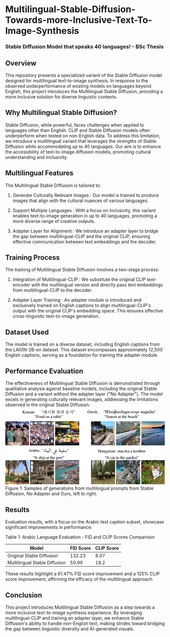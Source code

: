 # Multilingual-Stable-Diffusion-Towards-more-Inclusive-Text-To-Image-Synthesis
### Stable Diffusion Model that speaks 40 languages! - BSc Thesis

## Overview

This repository presents a specialized variant of the Stable Diffusion model designed for multilingual text-to-image synthesis. In response to the observed underperformance of existing models on languages beyond English, this project introduces the Multilingual Stable Diffusion, providing a more inclusive solution for diverse linguistic contexts.

## Why Multilingual Stable Diffusion?

Stable Diffusion, while powerful, faces challenges when applied to languages other than English. CLIP and Stable Diffusion models often underperform when tested on non-English data. To address this limitation, we introduce a multilingual variant that leverages the strengths of Stable Diffusion while accommodating up to 40 languages. Our aim is to enhance the accessibility of text-to-image diffusion models, promoting cultural understanding and inclusivity.

## Multilingual Features

The Multilingual Stable Diffusion is tailored to:

1.   Generate Culturally Relevant Images  : Our model is trained to produce images that align with the cultural nuances of various languages.

2.   Support Multiple Languages  : With a focus on inclusivity, this variant enables text-to-image generation in up to 40 languages, promoting a more diverse range of creative outputs.

3.   Adapter Layer for Alignment  : We introduce an adapter layer to bridge the gap between multilingual-CLIP and the original CLIP, ensuring effective communication between text embeddings and the decoder.

## Training Process

The training of Multilingual Stable Diffusion involves a two-stage process:

1.   Integration of Multilingual-CLIP  : We substitute the original CLIP text-encoder with the multilingual version and directly pass text embeddings from multilingual-CLIP to the decoder.

2.   Adapter Layer Training  : An adapter module is introduced and exclusively trained on English captions to align multilingual-CLIP's output with the original CLIP's embedding space. This ensures effective cross-linguistic text-to-image generation.

## Dataset Used

The model is trained on a diverse dataset, including English captions from the LAION-2B-en dataset. This dataset encompasses approximately 12,500 English captions, serving as a foundation for training the adapter module.

## Performance Evaluation

The effectiveness of Multilingual Stable Diffusion is demonstrated through qualitative analysis against baseline models, including the original Stable Diffusion and a variant without the adapter layer ("No Adapter"). The model excels in generating culturally relevant images, addressing the limitations observed in the original Stable Diffusion.
<img src="./Images/side-by-side comparison.png" alt="img">
Figure 1: Samples of generations from multilingual prompts from Stable Diffusion, No Adapter
and Ours, left to right.


## Results

Evaluation results, with a focus on the Arabic text caption subset, showcase significant improvements in performance:

  Table 1: Arabic Language Evaluation - FID and CLIP Scores Comparison  

| Model                      | FID Score | CLIP Score |
| ---------------------------|-----------|------------|
| Original Stable Diffusion  | 132.23    | 8.07       |
| Multilingual Stable Diffusion| 50.99   | 18.2       |

These results highlight a 61.47% FID score improvement and a 125% CLIP score improvement, affirming the efficacy of the multilingual approach.

## Conclusion

This project introduces Multilingual Stable Diffusion as a step towards a more inclusive text-to-image synthesis experience. By leveraging multilingual-CLIP and training an adapter layer, we enhance Stable Diffusion's ability to handle non-English text, making strides toward bridging the gap between linguistic diversity and AI-generated visuals. 



